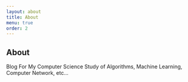 ```yaml
---
layout: about
title: About
menu: true
order: 2
---
```


## About

Blog For
My Computer Science Study of Algorithms, Machine Learning, Computer Network, etc...
